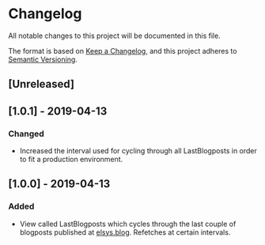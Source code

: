 # Changelog
All notable changes to this project will be documented in this file.

The format is based on [Keep a Changelog](https://keepachangelog.com/en/1.0.0/),
and this project adheres to [Semantic Versioning](https://semver.org/spec/v2.0.0.html).

## [Unreleased]

## [1.0.1] - 2019-04-13

### Changed

* Increased the interval used for cycling through all LastBlogposts in order to fit a production environment.

## [1.0.0] - 2019-04-13

### Added

* View called LastBlogposts which cycles through the last couple of blogposts published at [elsys.blog](http://elsys.blog).  Refetches at certain intervals.
